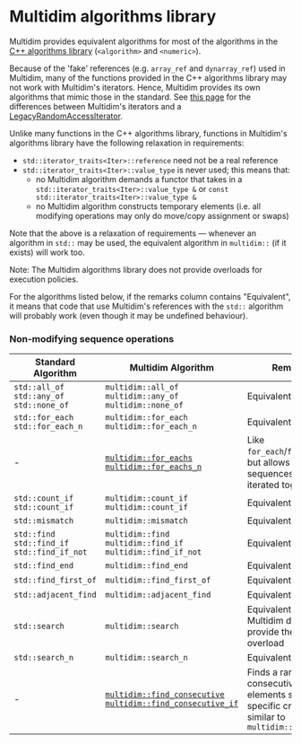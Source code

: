# Multidim algorithms library

Multidim provides equivalent algorithms for most of the algorithms in the [C++ algorithms library](https://en.cppreference.com/w/cpp/algorithm) (`<algorithm>` and `<numeric>`).

Because of the 'fake' references (e.g. `array_ref` and `dynarray_ref`) used in Multidim, many of the functions provided in the C++ algorithms library may not work with Multidim's iterators.  Hence, Multidim provides its own algorithms that mimic those in the standard.  See [this page](/) for the differences between Multidim's iterators and a [LegacyRandomAccessIterator](https://en.cppreference.com/w/cpp/named_req/RandomAccessIterator).

Unlike many functions in the C++ algorithms library, functions in Multidim's algorithms library have the following relaxation in requirements:
- `std::iterator_traits<Iter>::reference` need not be a real reference
- `std::iterator_traits<Iter>::value_type` is never used; this means that:
  - no Multidim algorithm demands a functor that takes in a `std::iterator_traits<Iter>::value_type &` or `const std::iterator_traits<Iter>::value_type &`
  - no Multidim algorithm constructs temporary elements (i.e. all modifying operations may only do move/copy assignment or swaps)

Note that the above is a relaxation of requirements &mdash; whenever an algorithm in `std::` may be used, the equivalent algorithm in `multidim::` (if it exists) will work too.

Note: The Multidim algorithms library does not provide overloads for execution policies.

For the algorithms listed below, if the remarks column contains "Equivalent", it means that code that use Multidim's references with the `std::` algorithm will probably work (even though it may be undefined behaviour).

### Non-modifying sequence operations

| Standard Algorithm | Multidim Algorithm | Remarks |
| ----- | ----- | ----- |
| `std::all_of` <br/> `std::any_of` <br/> `std::none_of` | `multidim::all_of` <br/> `multidim::any_of` <br/> `multidim::none_of` | Equivalent |
| `std::for_each` <br/> `std::for_each_n` | `multidim::for_each` <br/> `multidim::for_each_n` | Equivalent |
| - | [`multidim::for_eachs` <br/> `multidim::for_eachs_n`](algorithm/for_eachs) | Like `for_each`/`for_each_n`, but allows multiple sequences to be iterated together |
| `std::count_if` <br/> `std::count_if` | `multidim::count_if` <br/> `multidim::count_if` | Equivalent |
| `std::mismatch` | `multidim::mismatch` | Equivalent |
| `std::find` <br/> `std::find_if` <br/> `std::find_if_not` | `multidim::find` <br/> `multidim::find_if` <br/> `multidim::find_if_not` | Equivalent |
| `std::find_end` | `multidim::find_end` | Equivalent |
| `std::find_first_of` | `multidim::find_first_of` | Equivalent |
| `std::adjacent_find` | `multidim::adjacent_find` | Equivalent |
| `std::search` | `multidim::search` | Equivalent, but Multidim does not provide the `Searcher` overload |
| `std::search_n` | `multidim::search_n` | Equivalent |
| - | [`multidim::find_consecutive` <br/> `multidim::find_consecutive_if`](algorithm/find_consecutive) | Finds a range of consecutive elements satisfying specific criteria; similar to `multidim::search_n` |
